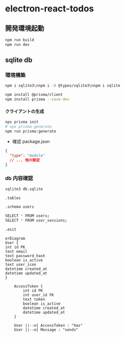 # electron-react-todos

## 開発環境起動

```bash
npm run build
npm run dev
```

## sqlite db

### 環境構築

```bash
npm i sqlite3\nnpm i -D @types/sqlite3\nnpm i sqlite
```

```bash
npm install @prisma/client
npm install prisma --save-dev
```

#### クライアントの生成

```bash
npx prisma init
# npx prisma generate
npm run prisma:generate
```

- 確認
  package.json

```json
{
  "type": "module"
  // ... 他の設定
}
```

### db 内容確認

```bash
sqlite3 db.sqlite
```

```bash
.tables
```

```bash
.schema users
```

```bash
SELECT * FROM users;
SELECT * FROM user_sessions;
```

```bash
.exit
```

```mermaid
erDiagram
User {
int id PK
text email
text password_hash
boolean is_active
text user_icon
datetime created_at
datetime updated_at
}

    AccessToken {
        int id PK
        int user_id FK
        text token
        boolean is_active
        datetime created_at
        datetime updated_at
    }

    User ||--o{ AccessToken : "has"
    User ||--o{ Message : "sends"
```
